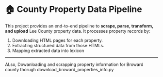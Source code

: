 # 🏠 County Property Data Pipeline

This project provides an end-to-end pipeline to **scrape, parse, transform, and upload** Lee County property data. It processes property records by:

1. Downloading HTML pages for each property.
2. Extracting structured data from those HTMLs.
3. Mapping extracted data into lexicon

---
ALso, Dowanloading and scrapping property information for Broward county thorugh download_broward_properties_info.py

